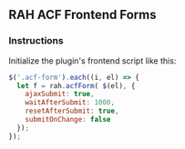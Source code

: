## RAH ACF Frontend Forms

### Instructions

Initialize the plugin's frontend script like this:

```javascript
$('.acf-form').each((i, el) => {
  let f = rah.acfForm( $(el), {
    ajaxSubmit: true,
    waitAfterSubmit: 1000,
    resetAfterSubmit: true,
    submitOnChange: false
  });
});
```

